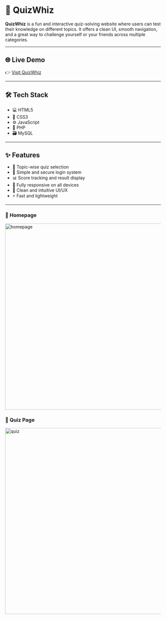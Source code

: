 # 🧠 QuizWhiz

**QuizWhiz** is a fun and interactive quiz-solving website where users can test their knowledge on different topics. It offers a clean UI, smooth navigation, and a great way to challenge yourself or your friends across multiple categories.

---

## 🌐 Live Demo

👉 [Visit QuizWhiz](https://quizwhiz2025.netlify.app/)

---

## 🛠️ Tech Stack

- 💻 HTML5  
- 🎨 CSS3  
- ⚙️ JavaScript  
- 🐘 PHP  
- 🗃️ MySQL  

---

## ✨ Features

- 📝 Topic-wise quiz selection  
- 🔐 Simple and secure login system  
- 📊 Score tracking and result display  
- 📱 Fully responsive on all devices  
- 🎯 Clean and intuitive UI/UX  
- ⚡ Fast and lightweight

---

<h3>📸 Homepage</h3>
<img src="https://github.com/user-attachments/assets/27843dd4-6be8-4f0a-aa85-c8ec125cad25" alt="homepage" width="600"/>

<h3>📸 Quiz Page</h3>
<img src="https://github.com/user-attachments/assets/bfbedf82-780f-4990-89ab-f239e4e7ede0" alt="quiz" width="600"/>




